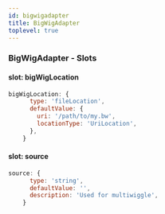 ```yaml
---
id: bigwigadapter
title: BigWigAdapter
toplevel: true
---
```







### BigWigAdapter - Slots
#### slot: bigWigLocation



```js
bigWigLocation: {
      type: 'fileLocation',
      defaultValue: {
        uri: '/path/to/my.bw',
        locationType: 'UriLocation',
      },
    }
```

#### slot: source



```js
source: {
      type: 'string',
      defaultValue: '',
      description: 'Used for multiwiggle',
    }
```



 
